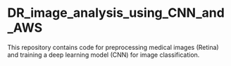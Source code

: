 # DR_image_analysis_using_CNN_and_AWS
This repository contains code for preprocessing medical images (Retina) and training a deep learning model (CNN) for image classification.
